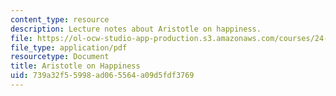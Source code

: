 ```yaml
---
content_type: resource
description: Lecture notes about Aristotle on happiness.
file: https://ol-ocw-studio-app-production.s3.amazonaws.com/courses/24-01-classics-of-western-philosophy-spring-2016/739a32f55998ad065564a09d5fdf3769_MIT24_01S16_SES8.pdf
file_type: application/pdf
resourcetype: Document
title: Aristotle on Happiness
uid: 739a32f5-5998-ad06-5564-a09d5fdf3769
---
```

